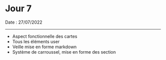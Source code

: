 # Jour 7

Date : 27/07/2022

___

- Aspect fonctionnelle des cartes
- Tous les éléments user
- Veille mise en forme markdown
- Système de carroussel, mise en forme des section